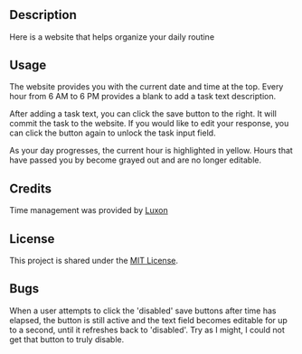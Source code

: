 # <Daily-Taskmaster>

## Description

Here is a website that helps organize your daily routine

## Usage

The website provides you with the current date and time at the top. Every hour from 6 AM to 6 PM provides a blank to add a task text description.

After adding a task text, you can click the save button to the right. It will commit the task to the website. If you would like to edit your response, you can click the button again to unlock the task input field.

As your day progresses, the current hour is highlighted in yellow. Hours that have passed you by become grayed out and are no longer editable.

## Credits

Time management was provided by [Luxon](https://moment.github.io/luxon/)

## License

This project is shared under the [MIT License](/LICENSE).

## Bugs

When a user attempts to click the 'disabled' save buttons after time has elapsed, the button is still active and the text field becomes editable for up to a second, until it refreshes back to 'disabled'. Try as I might, I could not get that button to truly disable.